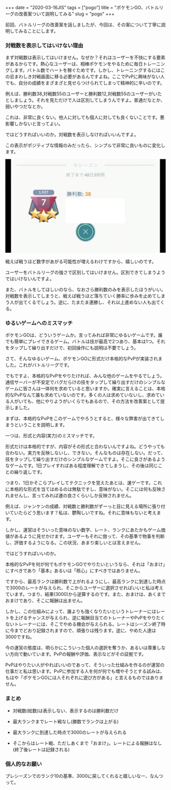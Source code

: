 +++
date = "2020-03-16JIS"
tags = ["pogo"]
title = "ポケモンGO、バトルリーグの改善案ついて説明してみる"
slug = "pogo"
+++

前回、バトルリーグの改善案を話しましたが、今回は、その案について丁寧に説明してみることにします。

### 対戦数を表示してはいけない理由

まず対戦数は表示してはいけません。なぜか？それはユーザーを不快にする要素があるからです。熱心なユーザーは、相棒ポケモンをやるために毎日トレーニングします。バトル数でハートを稼ぐためです。しかし、トレーニングするにはこの忌まわしき対戦画面に移る必要があるんですよね。ここでPvPに興味がない人でも、自分の成績をまざまざと見せらつけられてしまって精神的に辛いのです。

例えば、勝利数38,対戦数55のユーザーと勝利数12,対戦数55のユーザーがいたとしましょう。それを見ただけで人は区別してしまうんですよ。普通だなとか、弱いやつだなとか。

これは、非常に良くない。他人に対しても個人に対しても良くないことです。悪影響しかないと言ってよい。

ではどうすればいいのか。対戦数を表示しなければいいんですよ。

この表示がポジティブな情報のみだったら、シンプルで非常に良いものに変化します。

![](https://github.com/syui/mstdn.page/raw/master/img/mastodon/media_attachments/files/000/000/130/small/403bc7176368e258.png)

戦えば戦うほど数字があがる可能性が増えるわけですから、嬉しいのです。

ユーザーをバトルリーグの強さで区別してはいけません。区別できてしまうようではいけないんですよ。

また、バトルをしてほしいのなら、なおさら勝利数のみを表示したほうがいい。対戦数を表示してしまうと、戦えば戦うほど落ちていく勝率に歩みを止めてしまう人が出てくるでしょう。逆に、たまたま連勝し、それ以上進めない人も出てくる。

### ゆるいゲームへのミスマッチ

ポケモンGOは、どういうゲームか。言ってみれば非常にゆるいゲームです。誰でも簡単にプレイできるゲーム。バトルは技が最高で2つあり、基本は1つ。それをタップして繰り出すだけで、初回操作にも説明は不要でしょう。

さて、そんなゆるいゲーム、ポケモンGOに形式だけ本格的なPvPが実装されました。これがバトルリーグです。

でもですよ、本格的なPvPをやりたければ、みんな他のゲームをやるでしょう。通信サーバーが不安定でバグだらけの技をタップして繰り出すだけのシンプルなゲームに皆さんは一体何を求めていると思いますか。確実に言えることは、本格的なPvPなんて誰も求めていないのです。多くの人は求めていないし、求めている人がいても、他にやりようがいくらでもあるので、その方法を改善案として提示しました。

まずは、本格的なPvPをこのゲームでやろうとすると、様々な弊害が出てきてしまうということを説明します。

一つは、形式と内容(実力)のミスマッチです。

形式だけは本格的ですが、内容がその形式と合わないんですよね。どうやっても合わない。実力を反映しないし、できない。そんなものは存在しない。だって、技をタップして繰り出すだけのシンプルなゲームですよ。そこに良さがあるようなゲームです。1日プレイすればある程度理解できてしまうし、その後は同じことの繰り返しです。

つまり、1日かそこらプレイしてテクニックを覚えたあとは、運ゲーです。これに本格的な形式を当てはめるのは無駄ですし、意味がない。そこには何も反映されませんし、言ってみれば運の良さくらいしか反映されません。

例えば、ジャンケンの成績、対戦数と勝利数がずーっと目に見える場所に張り付いていたらどう思います？私は、鬱陶しいですね。それに意味もないと考えます。

しかし、運営はそういった意味のない数字、レート、ランクにあたかもゲーム価値があるように見せかけます。ユーザーもそれに倣って、その基準で物事を判断し、評価するようになる。この状況、あまり楽しいとは言えません。

ではどうすればいいのか。

本格的なPvPを何が何でもポケモンGOでやりたいというなら、それは「おまけ」にすべきであり「基本」あるいは「核心」にすべきではありません。

ですから、最高ランクは勝利数で上がれるようにし、最高ランクに到達した時点で3000のレートが与えられ、そこからユーザーに選択させればいいと私は考えています。つまり、結果(3000)から逆算するのです。また、おまけは、あくまでおまけであり、そこに報酬は出ません。

しかし、この仕組みによって、誰よりも強くなりたいというトレーナーにはレートを上げるチャンスが与えられ、逆に報酬目当てのトレーナーやPvPをやりたくないトレーナーには、そこでやめる機会が与えられる。レートはシーズン終了時に今までどおり記録されますので、頑張りは残ります。逆に、やめた人達は3000ですね。

今の運営の態度は、明らかにこういった個人の選択を奪うか、あるいは尊重しない方向で動いています。PvPの報酬や評価、表示などがその証拠です。

PvPはやりたい人がやればいいのであって、そういった仕組みを作るのが運営の仕事だと私は思います。PvPに参加する人を何が何でも増やそうとする試みは、もはや「ポケモンGOには人それぞれに遊び方がある」と言えるものではありません。

### まとめ

- 対戦数(総数)は表示しない、表示するのは勝利数だけ

- 最大ランクまでレート戦なし(勝数でランクは上がる)

- 最大ランクに到達した時点で3000のレートが与えられる

- そこからはレート戦、ただしあくまで「おまけ」。レートによる報酬はなし(終了後レートは記録される)

### 個人的なお願い

プレシーズンでのランク10の基準、3000に戻してくれると嬉しいなー、なんつって。

